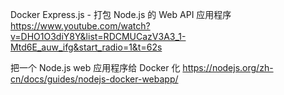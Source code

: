 Docker Express.js - 打包 Node.js 的 Web API 应用程序
https://www.youtube.com/watch?v=DHO1O3diY8Y&list=RDCMUCazV3A3_1-Mtd6E_auw_ifg&start_radio=1&t=62s

把一个 Node.js web 应用程序给 Docker 化
https://nodejs.org/zh-cn/docs/guides/nodejs-docker-webapp/